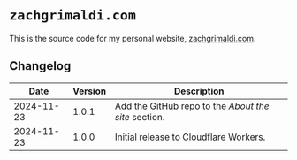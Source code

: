 # `zachgrimaldi.com`

This is the source code for my personal website, [zachgrimaldi.com](https://zachgrimaldi.com).

## Changelog

| Date       | Version | Description                                          |
| ---------- | ------- | ---------------------------------------------------- |
| 2024-11-23 | 1.0.1   | Add the GitHub repo to the _About the site_ section. |
| 2024-11-23 | 1.0.0   | Initial release to Cloudflare Workers.               |
